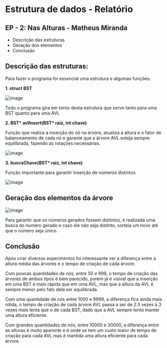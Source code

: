 # Estrutura de dados - Relatório 

## EP - 2: Nas Alturas - Matheus Miranda

- Descrição das estruturas
- Geração dos elementos
- Conclusão

## Descrição das estruturas:

Para fazer o programa foi essencial uma estrutura e algumas funções:

__1. struct BST__
   
   ![image](https://user-images.githubusercontent.com/75645010/169666111-e8098a58-05eb-4f47-b838-c8bd95d04e10.png)

Todo o programa gira em torno desta estrutura que serve tanto para uma BST quanto para uma AVL

__2. BST* avlInsert(BST* raiz, int chave)__

Função que realiza a inserção do nó na árvore, atualiza a altura e o fator de balanceamento de cada nó e garante que a árvore AVL esteja sempre equilibrada, fazendo as rotações necessárias.

![image](https://user-images.githubusercontent.com/75645010/171011301-3ffed9f6-870b-4790-8498-0b1e3910056c.png)


__3. buscaChave(BST* raiz, int chave)__

Função importante para garantir inserção de números distintos

![image](https://user-images.githubusercontent.com/75645010/171011169-4dcb12ff-9c4c-4f8f-826d-4c7de5a1d0ab.png)



## Geração dos elementos da árvore

![image](https://user-images.githubusercontent.com/75645010/170997533-e67c0870-cfa8-4b24-a62b-955144824809.png)

Para garantir que os números gerados fossem distintos, é realizada uma busca do numero gerado e caso ele não seja distinto, sorteia um novo até que o número seja único.

## Conclusão

Após criar diversos experimentos foi interessante ver a diferença entre a altura média das árvores e o tempo de criação de cada árvore.

Com poucas quantidades de nós, entre 50 e 999, o tempo de criação das árvores de ambos tipos é bem parecido, porém já é visivel que a inserção em uma BST é mais rápida que em uma AVL, mas que a altura da AVL é sempre menor pelo fato dela ser equilibrada.

Com uma quantidade de nós entre 1000 e 9999, a diferença fica ainda mais nítida, o tempo de criação de cada árvore AVL passa a ser de 2.5 vezes à 3 vezes mais lenta que o de cada BST, dado que a AVL sempre tenta manter uma altura eficiente.

Com grandes quantidades de nós, entre 10000 e 30000, a diferença entre as alturas é muito aparente e é onde se tem um custo maior de tempo de criação para cada AVL mas é mantida uma altura eficiente para cada árvore.